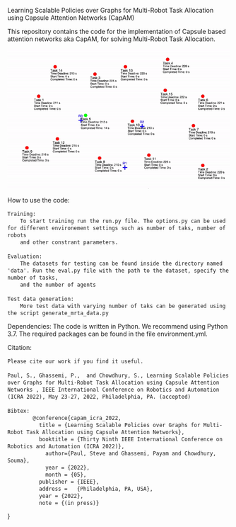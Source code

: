 Learning Scalable Policies over Graphs for Multi-Robot Task Allocation using Capsule Attention Networks
(CapAM)

This repository contains the code for the implementation of Capsule based attention networks aka CapAM, for solving Multi-Robot Task Allocation.

![](gif_latest.gif)

How to use the code:

    Training:
        To start training run the run.py file. The options.py can be used for different environement settings such as number of taks, number of robots
        and other constrant parameters.

    Evaluation:
        The datasets for testing can be found inside the directory named 'data'. Run the eval.py file with the path to the dataset, specify the number of tasks,
        and the number of agents

    Test data generation:
        More test data with varying number of taks can be generated using the script generate_mrta_data.py

Dependencies:
    The code is written in Python. We recommend using Python 3.7. The required packages can be found in the file environment.yml.

Citation:

    Please cite our work if you find it useful.

    Paul, S., Ghassemi, P.,  and Chowdhury, S., Learning Scalable Policies over Graphs for Multi-Robot Task Allocation using Capsule Attention Networks , IEEE International Conference on Robotics and Automation (ICRA 2022), May 23-27, 2022, Philadelphia, PA. (accepted)
    
    Bibtex: 
            @conference{capam_icra_2022,
              title = {Learning Scalable Policies over Graphs for Multi-Robot Task Allocation using Capsule Attention Networks},
              booktitle = {Thirty Ninth IEEE International Conference on Robotics and Automation (ICRA 2022)},
                author={Paul, Steve and Ghassemi, Payam and Chowdhury, Souma},
                year = {2022},
                month = {05},
              publisher = {IEEE},
              address =   {Philadelphia, PA, USA},
              year = {2022},
              note = {(in press)}
}
                
                